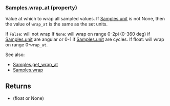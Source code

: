 ### [Samples](Samples.md).wrap_at (property)




Value at which to wrap all sampled values.  If [Samples.unit](Samples.unit.md) is not None,
then the value of `wrap_at` is the same as the set units.

If `False`: will not wrap
If `None`: will wrap on range 0-2pi (0-360 deg) if [Samples.unit](Samples.unit.md) are angular
    or 0-1 if [Samples.unit](Samples.unit.md) are cycles.
If float: will wrap on range 0-`wrap_at`.

See also:

* [Samples.get_wrap_at](Samples.get_wrap_at.md)
* [Samples.wrap](Samples.wrap.md)

Returns
---------
* (float or None)

